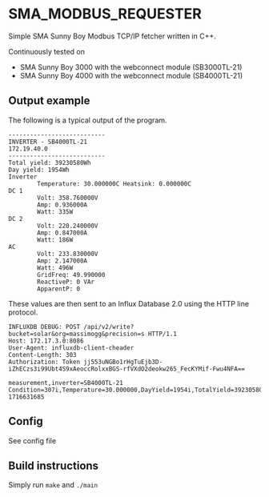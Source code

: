 # SMA_MODBUS_REQUESTER
Simple SMA Sunny Boy Modbus TCP/IP fetcher written in C++. 

Continuously tested on
- SMA Sunny Boy 3000 with the webconnect module (SB3000TL-21)
- SMA Sunny Boy 4000 with the webconnect module (SB4000TL-21)

## Output example
The following is a typical output of the program.
```
---------------------------
INVERTER - SB4000TL-21
172.19.40.0
---------------------------
Total yield: 39230580Wh
Day yield: 1954Wh
Inverter
        Temperature: 30.000000C Heatsink: 0.000000C
DC 1
        Volt: 358.760000V
        Amp: 0.936000A
        Watt: 335W
DC 2
        Volt: 220.240000V
        Amp: 0.847000A
        Watt: 186W
AC
        Volt: 233.830000V
        Amp: 2.147000A
        Watt: 496W
        GridFreq: 49.990000
        ReactiveP: 0 VAr
        ApparentP: 0
```

These values are then sent to an Influx Database 2.0 using the HTTP line protocol.

```
INFLUXDB DEBUG: POST /api/v2/write?bucket=solar&org=massimogg&precision=s HTTP/1.1
Host: 172.17.3.0:8086
User-Agent: influxdb-client-cheader
Content-Length: 303
Authorization: Token jj553uNGBo1rHgTuEjb3D-iZhECzs3i99Ubt4S9xAeoccRolxxBGS-rfVXdO2deokw265_FecKYMif-Fwu4NFA==

measurement,inverter=SB4000TL-21 Condition=307i,Temperature=30.000000,DayYield=1954i,TotalYield=39230580i,Pac1=496i,Pdc1=335i,Pdc2=186i,Uac1=233.830000,Udc1=358.760000,Udc2=220.240000,Iac1=2.147000,Idc1=0.936000,Idc2=0.847000,GridRelay=51i,GridFreq=49.990000,ReactivePower=0i,ApparentPower=0i 1716631685
```

## Config
See config file

## Build instructions
Simply run
`make` and `./main`


